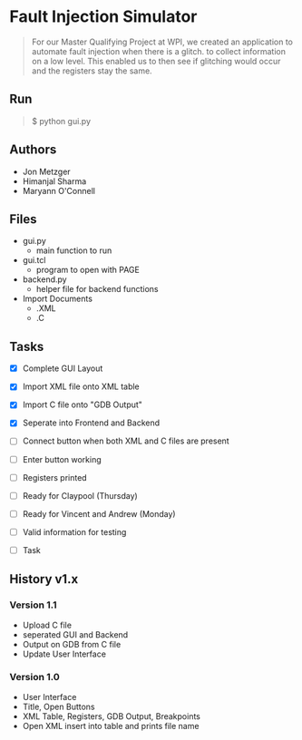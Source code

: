# Fault Injection Simulator

> For our Master Qualifying Project at WPI, we created an application to automate fault injection when there is a glitch. to collect information on a low level. This enabled us to then see if glitching would occur and the registers stay the same.

## Run
> $ python gui.py

## Authors 
* Jon Metzger
* Himanjal Sharma
* Maryann O'Connell

## Files
* gui.py
  * main function to run
* gui.tcl
  * program to open with PAGE
* backend.py
  * helper file for backend functions
* Import Documents
  * .XML
  * .C

## Tasks
- [x] Complete GUI Layout
- [x] Import XML file onto XML table
- [x] Import C file onto "GDB Output"
- [x] Seperate into Frontend and Backend
- [ ] Connect button when both XML and C files are present
- [ ] Enter button working
- [ ] Registers printed
- [ ] Ready for Claypool (Thursday)
- [ ] Ready for Vincent and Andrew (Monday)
- [ ] Valid information for testing

- [ ] Task

## History v1.x

### Version 1.1
* Upload C file
* seperated GUI and Backend
* Output on GDB from C file
* Update User Interface

### Version 1.0
* User Interface
* Title, Open Buttons
* XML Table, Registers, GDB Output, Breakpoints
* Open XML insert into table and prints file name
